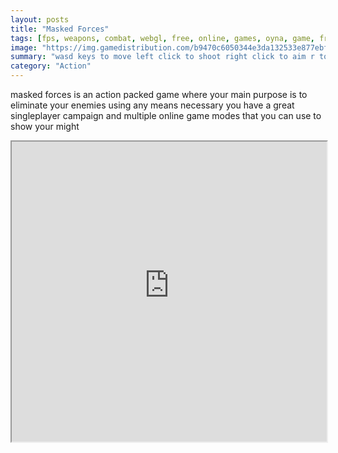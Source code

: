 ```yaml
---
layout: posts
title: "Masked Forces"
tags: [fps, weapons, combat, webgl, free, online, games, oyna, game, free, games, play, play, games]
image: "https://img.gamedistribution.com/b9470c6050344e3da132533e877ebf8c-1280x720.jpeg"
summary: "wasd keys to move left click to shoot right click to aim r to reload mouse wheel to cycle through weapons tab to toggle pause menu t to use chat  free online games oyna game free games play play games"
category: "Action"
---
```


masked forces is an action packed game where your main purpose is to eliminate your enemies using any means necessary you have a great singleplayer campaign and multiple online game modes that you can use to show your might

<iframe width="100%" height="480px;" src="https://html5.gamedistribution.com/b9470c6050344e3da132533e877ebf8c/"></iframe>